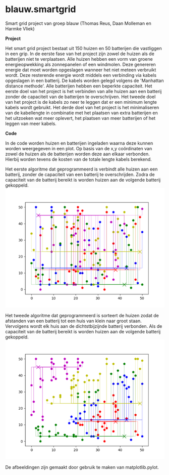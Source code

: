 # blauw.smartgrid
Smart grid project van groep blauw (Thomas Reus, Daan Molleman en Harmke Vliek)

**Project**

Het smart grid project bestaat uit 150 huizen en 50 batterijen die vastliggen in een grip. In de eerste fase van het project zijn zowel de huizen als de batterijen niet te verplaatsen. Alle huizen hebben een vorm van groene energieopwekking als zonnepanelen of een windmolen. Deze genereren energie dat moet worden opgeslagen wanneer het niet meteen verbruikt wordt. Deze resterende energie wordt middels een verbinding via kabels opgeslagen in een batterij. De kabels worden gelegd volgens de 'Manhattan distance methode'. Alle batterijen hebben een beperkte capaciteit. Het eerste doel van het project is het verbinden van alle huizen aan een batterij zonder de capaciteit van de batterijen te overschrijven. Het tweede doel van het project is de kabels zo neer te leggen dat er een minimum lengte kabels wordt gebruikt. Het derde doel van het project is het minimaliseren van de kabellengte in combinatie met het plaatsen van extra batterijen en het uitzoeken wat meer oplevert, het plaatsen van meer batterijen of het leggen van meer kabels.

**Code**

In de code worden huizen en batterijen ingeladen waarna deze kunnen worden weergegeven in een plot. Op basis van de x,y coördinaten van zowel de huizen als de batterijen worden deze aan elkaar verbonden. Hierbij worden tevens de kosten van de totale lengte kabels berekend.

Het eerste algoritme dat geprogrammeerd is verbindt alle huizen aan een batterij, zonder de capaciteit van een batterij te overschrijden.
Zodra de capaciteit van de batterij bereikt is worden huizen aan de volgende batterij gekoppeld.
![Algoritme 1](/Presentation/Images/tryout_yfirst_alg0.png)

Het tweede algoritme dat geprogrammeerd is sorteert de huizen zodat de afstanden van een batterij tot een huis van klein naar groot staan.
Vervolgens wordt elk huis aan de dichtstbijzijnde batterij verbonden. Als de capaciteit van de batterij bereikt is worden huizen aan de volgende batterij gekoppeld.
![Algoritme 2](/Presentation/Images/tryout_yfirst.png)

De afbeeldingen zijn gemaakt door gebruik te maken van matplotlib.pylot.
